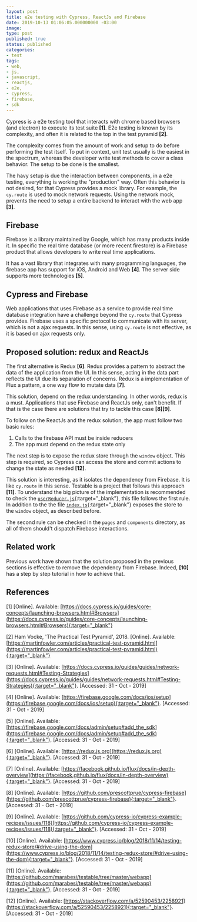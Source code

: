 ```yaml
---
layout: post
title: e2e testing with Cypress, ReactJs and Firebase
date: 2019-10-13 01:06:05.000000000 -03:00
image: 
type: post
published: true
status: published
categories:
- test
tags:
- web,
- js,
- javascript,
- reactjs,
- e2e,
- cypress,
- firebase,
- sdk
---
```


Cypress is a e2e testing tool that interacts with chrome based browsers (and electron) to
execute its test suite **[1]**. E2e testing is known by its complexity, and often it is
related to the top in the test pyramid **[2]**.

The complexity comes from the amount of work and setup to do before performing the
test itself. To put in context, unit test usually is the easiest in the spectrum,
whereas the developer write test methods to cover a class behavior. The setup
to be done is the smallest.

The havy setup is due the interaction between components, in a e2e testing, everything
is working the "production" way. Often this behavior is not desired, for that
Cypress provides a mock library. For example, the `cy.route` is used to mock
network requests. Using the network mock, prevents the need to setup a entire
backend to interact with the web app **[3]**.

## Firebase

Firebase is a library maintained by Google, which has many products inside it.
In specific the real time database (or more recent firestore) is a Firebase
product that allows developers to write real time applications.

It has a vast library that integrates with many programming languages, the firebase
app has support for iOS, Android and Web **[4]**. The server side supports more technologies **[5]**.

## Cypress and Firebase

Web applications that uses Firebase as a service to provide real time database
integration have a challenge beyond the `cy.route` that Cypress provides.
Firebase uses a specific protocol to communicate with its server, which is not a
ajax requests. In this sense, using `cy.route` is not effective, as it is
based on ajax requests only.

## Proposed solution: redux and ReactJs

The first alternative is Redux **[6]**. Redux provides a pattern to abstract the
data of the application from the UI. In this sense, acting in the data part
reflects the UI due its separation of concerns. Redux is a implementation of
Flux a pattern, a one way flow to mutate data **[7]**.

This solution, depend on the redux understanding. In other words, redux is a must.
Applications that use Firebase and ReactJs only, can't benefit. If that is the
case there are solutions that try to tackle this case **[8][9]**.

To follow on the ReactJs and the redux solution, the app must follow two
basic rules:

1. Calls to the firebase API must be inside reducers
2. The app must depend on the redux state only

The next step is to expose the redux store through the `window` object. This step
is required, so Cypress can access the store and commit actions to change the
state as needed **[12]**.

This solution is interesting, as it isolates the dependency from Firebase. It
is like `cy.route` in this sense. Testable is a project that follows this approach
**[11]**. To understand the big picture of the implementation is recommended
to check the [`userReducer.js`](https://github.com/marabesi/testable/blob/master/webapp/src/reducers/userReducer.js){:target="_blank"},
this file follows the first rule. In addition to the the file [`index.js`](https://github.com/marabesi/testable/blob/master/webapp/src/index.js){:target="_blank"} exposes the store to the `window` object, as described before.

The second rule can be checked in the `pages` and `components` directory, as
all of them should't dispatch Firebase interactions.

## Related work

Previous work have shown that the solution proposed in the previous sections is
effective to remove the dependency from Firebase. Indeed, **[10]** has a step by
step tutorial in how to achieve that.

## References

[1] [Online]. Available: [https://docs.cypress.io/guides/core-concepts/launching-browsers.html#Browsers](https://docs.cypress.io/guides/core-concepts/launching-browsers.html#Browsers){:target="_blank"}

[2] Ham Vocke, 'The Practical Test Pyramid', 2018. [Online]. Available: [https://martinfowler.com/articles/practical-test-pyramid.html](https://martinfowler.com/articles/practical-test-pyramid.html){:target="_blank"}

[3] [Online]. Available: [https://docs.cypress.io/guides/guides/network-requests.html#Testing-Strategies](https://docs.cypress.io/guides/guides/network-requests.html#Testing-Strategies){:target="_blank"}. [Accessed: 31 - Oct - 2019]

[4] [Online]. Available: [https://firebase.google.com/docs/ios/setup](https://firebase.google.com/docs/ios/setup){:target="_blank"}. [Accessed: 31 - Oct - 2019]

[5] [Online]. Available: [https://firebase.google.com/docs/admin/setup#add_the_sdk](https://firebase.google.com/docs/admin/setup#add_the_sdk){:target="_blank"}. [Accessed: 31 - Oct - 2019]

[6] [Online]. Available: [https://redux.js.org](https://redux.js.org){:target="_blank"}. [Accessed: 31 - Oct - 2019]

[7] [Online]. Available: [https://facebook.github.io/flux/docs/in-depth-overview](https://facebook.github.io/flux/docs/in-depth-overview){:target="_blank"}. [Accessed: 31 - Oct - 2019]

[8] [Online]. Available: [https://github.com/prescottprue/cypress-firebase](https://github.com/prescottprue/cypress-firebase){:target="_blank"}. [Accessed: 31 - Oct - 2019]

[9] [Online]. Available: [https://github.com/cypress-io/cypress-example-recipes/issues/118](https://github.com/cypress-io/cypress-example-recipes/issues/118){:target="_blank"}. [Accessed: 31 - Oct - 2019]

[10] [Online]. Available: [https://www.cypress.io/blog/2018/11/14/testing-redux-store/#drive-using-the-dom](https://www.cypress.io/blog/2018/11/14/testing-redux-store/#drive-using-the-dom){:target="_blank"}. [Accessed: 31 - Oct - 2019]

[11] [Online]. Available: [https://github.com/marabesi/testable/tree/master/webapp](https://github.com/marabesi/testable/tree/master/webapp){:target="_blank"}. [Accessed: 31 - Oct - 2019]

[12] [Online]. Available: [https://stackoverflow.com/a/52590453/2258921](https://stackoverflow.com/a/52590453/2258921){:target="_blank"}. [Accessed: 31 - Oct - 2019]